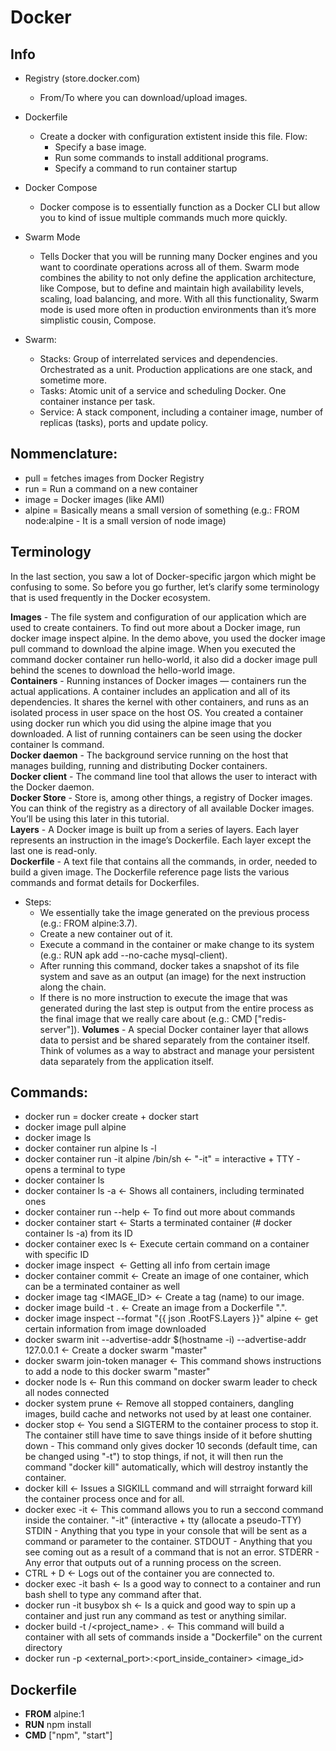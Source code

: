 # Docker



## Info
* Registry (store.docker.com)
   * From/To where you can download/upload images.

* Dockerfile
   * Create a docker with configuration extistent inside this file. Flow:
     * Specify a base image.
     * Run some commands to install additional programs.
      * Specify a command to run container startup

* Docker Compose
    * Docker compose is to essentially function as a Docker CLI but allow you to kind of issue multiple commands much more quickly.

* Swarm Mode
   * Tells Docker that you will be running many Docker engines and you want to coordinate operations across all of them. Swarm mode combines the ability to not only define the application architecture, like Compose, but to define and maintain high availability levels, scaling, load balancing, and more. With all this functionality, Swarm mode is used more often in production environments than it’s more simplistic cousin, Compose.
* Swarm:
    * Stacks: Group of interrelated services and dependencies. Orchestrated as a unit. Production applications are one stack, and sometime more.            
    * Tasks: Atomic unit of a service and scheduling Docker. One container instance per task.            
    * Service: A stack component, including a container image, number of replicas (tasks), ports and update policy.          



## Nommenclature:
* pull = fetches images from Docker Registry
* run = Run a command on a new container
* image = Docker images (like AMI)
* alpine = Basically means a small version of something (e.g.: FROM node:alpine - It is a small version of node image)


## Terminology
In the last section, you saw a lot of Docker-specific jargon which might be confusing to some. So before you go further, let’s clarify some terminology that is used frequently in the Docker ecosystem.

**Images** - The file system and configuration of our application which are used to create containers. To find out more about a Docker image, run docker image inspect alpine. In the demo above, you used the docker image pull command to download the alpine image. When you executed the command docker container run hello-world, it also did a docker image pull behind the scenes to download the hello-world image.                                     
**Containers** - Running instances of Docker images — containers run the actual applications. A container includes an application and all of its dependencies. It shares the kernel with other containers, and runs as an isolated process in user space on the host OS. You created a container using docker run which you did using the alpine image that you downloaded. A list of running containers can be seen using the docker container ls command.                        
**Docker daemon** - The background service running on the host that manages building, running and distributing Docker containers.         
**Docker client** - The command line tool that allows the user to interact with the Docker daemon.               
**Docker Store** - Store is, among other things, a registry of Docker images. You can think of the registry as a directory of all available Docker images. You’ll be using this later in this tutorial.          
**Layers** - A Docker image is built up from a series of layers. Each layer represents an instruction in the image’s Dockerfile. Each layer except the last one is read-only.               
**Dockerfile** - A text file that contains all the commands, in order, needed to build a given image. The Dockerfile reference page lists the various commands and format details for Dockerfiles.
  * Steps:
    * We essentially take the image generated on the previous process (e.g.: FROM alpine:3.7).
    * Create a new container out of it.
    * Execute a command in the container or make change to its system (e.g.: RUN apk add --no-cache mysql-client).
    * After running this command, docker takes a snapshot of its file system and save as an output (an image) for the next instruction along the chain.
    * If there is no more instruction to execute the image that was generated during the last step is output from the entire process as the final image that we really care about (e.g.: CMD ["redis-server"]).
**Volumes** - A special Docker container layer that allows data to persist and be shared separately from the container itself. Think of volumes as a way to abstract and manage your persistent data separately from the application itself.




## Commands:

* docker run = docker create + docker start
* docker image pull alpine   
* docker image ls      
* docker container run alpine ls -l 
* docker container run -it alpine /bin/sh              <- "-it" = interactive + TTY - opens a terminal to type          
* docker container ls          
* docker container ls -a                               <- Shows all containers, including terminated ones          
* docker container run --help                          <- To find out more about commands           
* docker container start <container ID> <NAME>         <- Starts a terminated container (# docker container ls -a) from its ID           
* docker container exec <container ID> ls              <- Execute certain command on a container with specific ID       
* docker image inspect <IMAGE NAME>                    <- Getting all info from certain image          
* docker container commit <container ID>               <- Create an image of one container, which can be a terminated container as well   
* docker image tag <IMAGE_ID> <NAME>                   <- Create a tag (name) to our image.         
* docker image build -t <TAG> .                        <- Create an image from a Dockerfile ".".       
* docker image inspect --format "{{ json .RootFS.Layers }}" alpine        <- get certain information from image downloaded         
* docker swarm init --advertise-addr $(hostname -i) --advertise-addr 127.0.0.1             <- Create a docker swarm "master"      
* docker swarm join-token manager                      <- This command shows instructions to add a node to this docker swarm "master"     
* docker node ls                                       <- Run this command on docker swarm leader to check all nodes connected     
* docker system prune                                  <- Remove all stopped containers, dangling images, build cache and networks not used by at least one container.
* docker stop                                          <- You send a SIGTERM to the container process to stop it. The container still have time to save things inside of it before shutting down - This command only gives docker 10 seconds (default time, can be changed using "-t") to stop things, if not, it will then run the command "docker kill" automatically, which will destroy instantly the container.
* docker kill                                          <- Issues a SIGKILL command and will strraight forward kill the container process once and for all.
* docker exec -it <container ID> <command>             <- This command allows you to run a seccond command inside the container. "-it" (interactive + tty (allocate a pseudo-TTY)
      STDIN - Anything that you type in your console that will be sent as a command or parameter to the container.
      STDOUT - Anything that you see coming out as a result of a command that is not an error.
      STDERR - Any error that outputs out of a running process on the screen.
* CTRL + D                                             <- Logs out of the container you are connected to.
* docker exec -it <container ID> bash                  <- Is a good way to connect to a container and run bash shell to type any command after that.
* docker run -it busybox sh                            <- Is a quick and good way to spin up a container and just run any command as test or anything similar.
* docker build -t <dockerID>/<project_name> .                                       <- This command will build a container with all sets of commands inside a "Dockerfile" on the current directory
* docker run -p <external_port>:<port_inside_container> <image_id>

                                                                                



## Dockerfile
* **FROM** alpine:1
* **RUN** npm install
* **CMD** ["npm", "start"]
